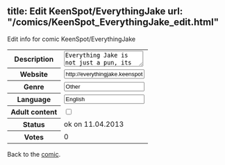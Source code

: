 title: Edit KeenSpot/EverythingJake
url: "/comics/KeenSpot_EverythingJake_edit.html"
---
Edit info for comic KeenSpot/EverythingJake

<form name="comic" action="http://gaepostmail.appengine.com/comic" name="post">
<table class="comicinfo">
<tr>
<th>Description</th><td><textarea name="description">Everything Jake is not just a pun, its the story of Jake Bruno, college freshman. Its chock full of assorted funniness about life, the universe, and everything.</textarea></td>
</tr>
<tr>
<th>Website</th><td><input type="text" name="url" value="http://everythingjake.keenspot.com/"/></td>
</tr>
<tr>
<th>Genre</th><td><input type="text" name="genre" value="Other"/></td>
</tr>
<tr>
<th>Language</th><td><input type="text" name="language" value="English"/></td>
</tr>
<tr>
<th>Adult content</th><td><input type="checkbox" name="adult" value="adult" /></td>
</tr>
<tr>
<th>Status</th><td>ok on 11.04.2013</td>
</tr>
<tr>
<th>Votes</th><td>0</div></td>
</tr>
</table>
</form>

Back to the [comic](/comics/KeenSpot_EverythingJake.html).
